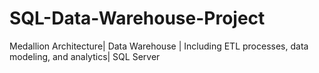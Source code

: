 # SQL-Data-Warehouse-Project
Medallion Architecture| Data Warehouse | Including ETL processes, data modeling, and analytics| SQL Server
